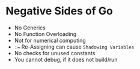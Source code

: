 # Negative Sides of Go

- No Generics
- No Function Overloading
- Not for numerical computing
- `:=` Re-Assigning can cause `Shadowing Variables`
- No checks for unused constants
- You cannot debug, if it does not build/run
